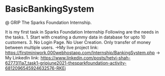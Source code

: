 # BasicBankingSystem
@ GRIP The Sparks Foundation Internship.

It is my first task in Sparks Foundation Internship
Following are the needs in the tasks.
    1.   Start with creating a dummy data in database for upto 10 
         customers. 
    3.  No Login Page. No User Creation. Only transfer of money 
        between multiple users.
->My live project link: https://firstminiwork.000webhostapp.com/Internship/BankingSystem.php
-> My LinkedIn link:  https://www.linkedin.com/posts/hetvi-shah-6277311a7_task1-gripjune2021-thesparkfoundation-activity-6812096545924632576-RKEj 
